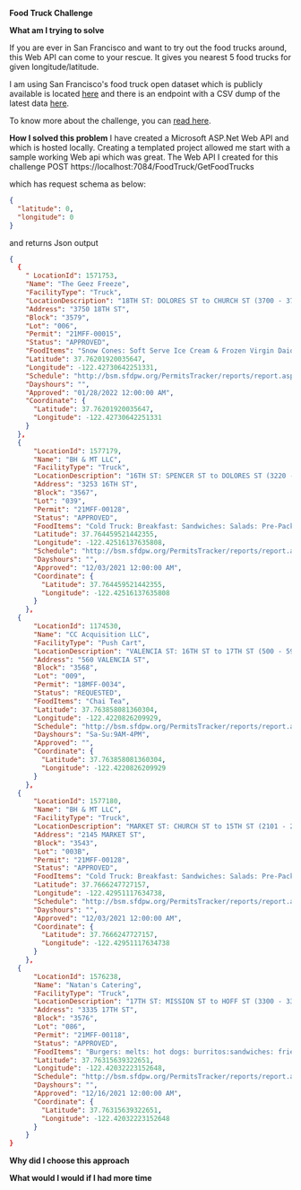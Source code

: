 **Food Truck Challenge**

**What am I trying to solve**

If you are ever in San Francisco and want to try out the food trucks around, this Web API can come to your rescue.
It gives you nearest 5 food trucks for given longitude/latitude.

I am using San Francisco's food truck open dataset which is publicly available is located [here](https://data.sfgov.org/Economy-and-Community/Mobile-Food-Facility-Permit/rqzj-sfat/data) and there is an endpoint with a CSV dump of the latest data [here](https://data.sfgov.org/api/views/rqzj-sfat/rows.csv).

To know more about the challenge, you can [read here](https://github.com/timfpark/take-home-engineering-challenge).
 
**How I solved this problem** 
I have created a Microsoft ASP.Net Web API and which is hosted locally. Creating a templated project allowed me start with a sample working Web api which was great.
The Web API I created for this challenge
POST https://localhost:7084/FoodTruck/GetFoodTrucks

which has request schema as below:

```json
{
  "latitude": 0,
  "longitude": 0
}
```
and returns Json output

```json
{
  {
    " LocationId": 1571753,
    "Name": "The Geez Freeze",
    "FacilityType": "Truck",
    "LocationDescription": "18TH ST: DOLORES ST to CHURCH ST (3700 - 3799)",
    "Address": "3750 18TH ST",
    "Block": "3579",
    "Lot": "006",
    "Permit": "21MFF-00015",
    "Status": "APPROVED",
    "FoodItems": "Snow Cones: Soft Serve Ice Cream & Frozen Virgin Daiquiris",
    "Latitude": 37.76201920035647,
    "Longitude": -122.42730642251331,
    "Schedule": "http://bsm.sfdpw.org/PermitsTracker/reports/report.aspx?title=schedule&report=rptSchedule&params=permit=21MFF-00015&ExportPDF=1&Filename=21MFF-00015_schedule.pdf",
    "Dayshours": "",
    "Approved": "01/28/2022 12:00:00 AM",
    "Coordinate": {
      "Latitude": 37.76201920035647,
      "Longitude": -122.42730642251331
    }
  },
  {
      "LocationId": 1577179,
      "Name": "BH & MT LLC",
      "FacilityType": "Truck",
      "LocationDescription": "16TH ST: SPENCER ST to DOLORES ST (3220 - 3299)",
      "Address": "3253 16TH ST",
      "Block": "3567",
      "Lot": "039",
      "Permit": "21MFF-00128",
      "Status": "APPROVED",
      "FoodItems": "Cold Truck: Breakfast: Sandwiches: Salads: Pre-Packaged Snacks: Beverages",
      "Latitude": 37.764459521442355,
      "Longitude": -122.42516137635808,
      "Schedule": "http://bsm.sfdpw.org/PermitsTracker/reports/report.aspx?title=schedule&report=rptSchedule&params=permit=21MFF-00128&ExportPDF=1&Filename=21MFF-00128_schedule.pdf",
      "Dayshours": "",
      "Approved": "12/03/2021 12:00:00 AM",
      "Coordinate": {
        "Latitude": 37.764459521442355,
        "Longitude": -122.42516137635808
      }
    },
  {
      "LocationId": 1174530,
      "Name": "CC Acquisition LLC",
      "FacilityType": "Push Cart",
      "LocationDescription": "VALENCIA ST: 16TH ST to 17TH ST (500 - 599)",
      "Address": "560 VALENCIA ST",
      "Block": "3568",
      "Lot": "009",
      "Permit": "18MFF-0034",
      "Status": "REQUESTED",
      "FoodItems": "Chai Tea",
      "Latitude": 37.763858081360304,
      "Longitude": -122.4220826209929,
      "Schedule": "http://bsm.sfdpw.org/PermitsTracker/reports/report.aspx?title=schedule&report=rptSchedule&params=permit=18MFF-0034&ExportPDF=1&Filename=18MFF-0034_schedule.pdf",
      "Dayshours": "Sa-Su:9AM-4PM",
      "Approved": "",
      "Coordinate": {
        "Latitude": 37.763858081360304,
        "Longitude": -122.4220826209929
      }
    },
  {
      "LocationId": 1577180,
      "Name": "BH & MT LLC",
      "FacilityType": "Truck",
      "LocationDescription": "MARKET ST: CHURCH ST to 15TH ST (2101 - 2195) -- SOUTH --",
      "Address": "2145 MARKET ST",
      "Block": "3543",
      "Lot": "003B",
      "Permit": "21MFF-00128",
      "Status": "APPROVED",
      "FoodItems": "Cold Truck: Breakfast: Sandwiches: Salads: Pre-Packaged Snacks: Beverages",
      "Latitude": 37.7666247727157,
      "Longitude": -122.42951117634738,
      "Schedule": "http://bsm.sfdpw.org/PermitsTracker/reports/report.aspx?title=schedule&report=rptSchedule&params=permit=21MFF-00128&ExportPDF=1&Filename=21MFF-00128_schedule.pdf",
      "Dayshours": "",
      "Approved": "12/03/2021 12:00:00 AM",
      "Coordinate": {
        "Latitude": 37.7666247727157,
        "Longitude": -122.42951117634738
      }
    },
  {
      "LocationId": 1576238,
      "Name": "Natan's Catering",
      "FacilityType": "Truck",
      "LocationDescription": "17TH ST: MISSION ST to HOFF ST (3300 - 3343)",
      "Address": "3335 17TH ST",
      "Block": "3576",
      "Lot": "086",
      "Permit": "21MFF-00118",
      "Status": "APPROVED",
      "FoodItems": "Burgers: melts: hot dogs: burritos:sandwiches: fries: onion rings: drinks",
      "Latitude": 37.76315639322651,
      "Longitude": -122.42032223152648,
      "Schedule": "http://bsm.sfdpw.org/PermitsTracker/reports/report.aspx?title=schedule&report=rptSchedule&params=permit=21MFF-00118&ExportPDF=1&Filename=21MFF-00118_schedule.pdf",
      "Dayshours": "",
      "Approved": "12/16/2021 12:00:00 AM",
      "Coordinate": {
        "Latitude": 37.76315639322651,
        "Longitude": -122.42032223152648
      }
    }
}
```

  
**Why did I choose this approach**


**What would I would if I had more time**
